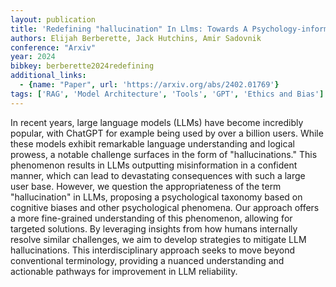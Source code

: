 ```yaml
---
layout: publication
title: 'Redefining "hallucination" In Llms: Towards A Psychology-informed Framework For Mitigating Misinformation'
authors: Elijah Berberette, Jack Hutchins, Amir Sadovnik
conference: "Arxiv"
year: 2024
bibkey: berberette2024redefining
additional_links:
  - {name: "Paper", url: 'https://arxiv.org/abs/2402.01769'}
tags: ['RAG', 'Model Architecture', 'Tools', 'GPT', 'Ethics and Bias']
---
```

In recent years, large language models (LLMs) have become incredibly popular,
with ChatGPT for example being used by over a billion users. While these models
exhibit remarkable language understanding and logical prowess, a notable
challenge surfaces in the form of "hallucinations." This phenomenon results in
LLMs outputting misinformation in a confident manner, which can lead to
devastating consequences with such a large user base. However, we question the
appropriateness of the term "hallucination" in LLMs, proposing a psychological
taxonomy based on cognitive biases and other psychological phenomena. Our
approach offers a more fine-grained understanding of this phenomenon, allowing
for targeted solutions. By leveraging insights from how humans internally
resolve similar challenges, we aim to develop strategies to mitigate LLM
hallucinations. This interdisciplinary approach seeks to move beyond
conventional terminology, providing a nuanced understanding and actionable
pathways for improvement in LLM reliability.
